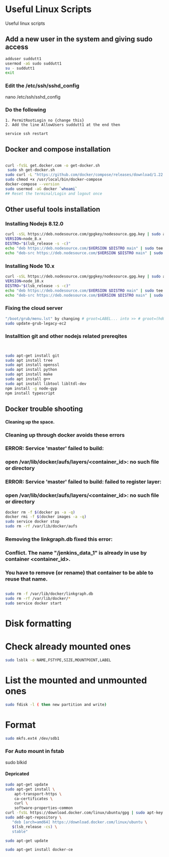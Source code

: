 # Useful Linux Scripts
Useful linux scripts


## Add a new user in the system and giving sudo access
```sh
adduser suddutt1
usermod -aG sudo suddutt1
su - suddutt1
exit
```
### Edit the /etc/ssh/sshd_config
nano /etc/ssh/sshd_config


### Do the following
	1. PermitRootLogin no {change this}
	2. Add the line AllowUsers suddutt1 at the end then

```sh
service ssh restart
```


## Docker and compose installation 
```sh

curl -fsSL get.docker.com -o get-docker.sh
 sudo sh get-docker.sh
sudo curl -L "https://github.com/docker/compose/releases/download/1.22.0/docker-compose-$(uname -s)-$(uname -m)" -o /usr/local/bin/docker-compose
sudo chmod +x /usr/local/bin/docker-compose
docker-compose --version
sudo usermod -aG docker `whoami`
## Reset the terminal/Login and logout once

```
## Other useful tools installation
### Installing Nodejs 8.12.0
```sh
curl -sSL https://deb.nodesource.com/gpgkey/nodesource.gpg.key | sudo apt-key add -
VERSION=node_8.x
DISTRO="$(lsb_release -s -c)"
echo "deb https://deb.nodesource.com/$VERSION $DISTRO main" | sudo tee /etc/apt/sources.list.d/nodesource.list
echo "deb-src https://deb.nodesource.com/$VERSION $DISTRO main" | sudo tee -a /etc/apt/sources.list.d/nodesource.list

```
### Installing Node 10.x
```sh
curl -sSL https://deb.nodesource.com/gpgkey/nodesource.gpg.key | sudo apt-key add -
VERSION=node_10.x
DISTRO="$(lsb_release -s -c)"
echo "deb https://deb.nodesource.com/$VERSION $DISTRO main" | sudo tee /etc/apt/sources.list.d/nodesource.list
echo "deb-src https://deb.nodesource.com/$VERSION $DISTRO main" | sudo tee -a /etc/apt/sources.list.d/nodesource.list

```
### Fixing the cloud server
```sh
"/boot/grub/menu.lst" by changing # groot=LABEL... into >> # groot=(hd0)
sudo update-grub-legacy-ec2 
```
### Installtion git and other nodejs related prereqites

```sh


sudo apt-get install git
sudo apt install tree
sudo apt install openssl
sudo apt install python
sudo apt install make
sudo apt install g++
sudo apt install libtool libltdl-dev 
npm install -g node-gyp
npm install typescript

```

## Docker trouble shooting
#### Cleaning up the space.

### Cleaning up through docker avoids these errors
###   ERROR: Service 'master' failed to build:
###    open /var/lib/docker/aufs/layers/<container_id>: no such file or directory
###  ERROR: Service 'master' failed to build: failed to register layer:
###    open /var/lib/docker/aufs/layers/<container_id>: no such file or directory

```sh
docker rm -f $(docker ps -a -q)
docker rmi -f $(docker images -a -q)
sudo service docker stop
sudo rm -rf /var/lib/docker/aufs
```

### Removing the linkgraph.db fixed this error:
###   Conflict. The name "/jenkins_data_1" is already in use by container <container_id>.
###   You have to remove (or rename) that container to be able to reuse that name.
```sh

sudo rm -f /var/lib/docker/linkgraph.db
sudo rm -rf /var/lib/docker/*
sudo service docker start
```

# Disk formatting
# Check already mounted ones
```sh
sudo lsblk -o NAME,FSTYPE,SIZE,MOUNTPOINT,LABEL
```
# List the mounted and unmounted ones

```sh
sudo fdisk -l ( then new partition and write)
```

# Format 
```sh
sudo mkfs.ext4 /dev/sdb1
```
### For Auto mount in fstab
sudo blkid

#### Depricated
```sh
sudo apt-get update
sudo apt-get install \
    apt-transport-https \
    ca-certificates \
    curl \
    software-properties-common
curl -fsSL https://download.docker.com/linux/ubuntu/gpg | sudo apt-key add -
sudo add-apt-repository \
   "deb [arch=amd64] https://download.docker.com/linux/ubuntu \
   $(lsb_release -cs) \
   stable"

sudo apt-get update

sudo apt-get install docker-ce

```
